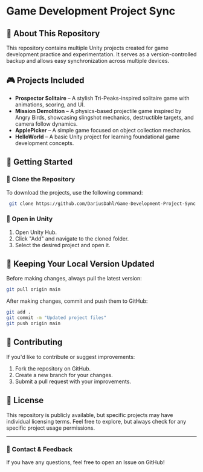 # Game Development Project Sync

## 📌 About This Repository
This repository contains multiple Unity projects created for game development practice and experimentation. It serves as a version-controlled backup and allows easy synchronization across multiple devices.

## 🎮 Projects Included
- **Prospector Solitaire** – A stylish Tri-Peaks-inspired solitaire game with animations, scoring, and UI.
- **Mission Demolition** – A physics-based projectile game inspired by Angry Birds, showcasing slingshot mechanics, destructible targets, and camera follow dynamics.
- **ApplePicker** – A simple game focused on object collection mechanics.
- **HelloWorld** – A basic Unity project for learning foundational game development concepts.

## 🚀 Getting Started
### 🔹 Clone the Repository
To download the projects, use the following command:
```sh
 git clone https://github.com/DariusDahl/Game-Development-Project-Sync.git
```

### 🔹 Open in Unity
1. Open Unity Hub.
2. Click "Add" and navigate to the cloned folder.
3. Select the desired project and open it.

## 🔄 Keeping Your Local Version Updated
Before making changes, always pull the latest version:
```sh
git pull origin main
```

After making changes, commit and push them to GitHub:
```sh
git add .
git commit -m "Updated project files"
git push origin main
```

## 🤝 Contributing
If you'd like to contribute or suggest improvements:
1. Fork the repository on GitHub.
2. Create a new branch for your changes.
3. Submit a pull request with your improvements.

## 📜 License
This repository is publicly available, but specific projects may have individual licensing terms. Feel free to explore, but always check for any specific project usage permissions.

---
### **🎯 Contact & Feedback**
If you have any questions, feel free to open an Issue on GitHub!

